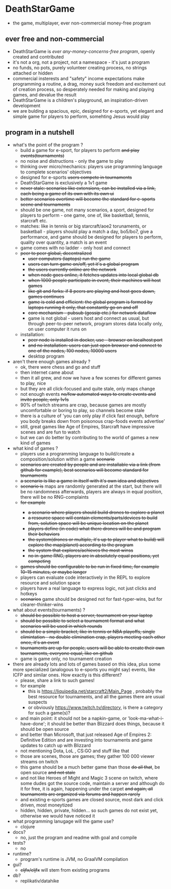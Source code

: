 
# DeathStarGame

- the game, multiplayer, ever non-commercial money-free program

## ever free and non-commercial

- DeathStarGame is *ever any-money-concerns-free program*, openly created and contributed
- it's not a org, not a project, not a namespace - it's just a program
- no funds, no pots, purely volunteer creating process, no strings attached or hidden
- commercial insterests and "safety" income expectations make programming a routine, a drag, money suck freedom and excitement out of creation process, so desperately needed for making and playing games, and devalue the result
- DeathStarGame is a children's playground, an inspiration-driven development
- we are bulding a spacious, epic, designed for e-sports, yet elegant and simple game for players to perform, somehting Jesus would play

## program in a nutshell

- what's the point of the program ?
    - build a game for e-sport, for players to perform <s>and play events(tournaments)</s>
    - no noise and distructions - only the game to play
    - thinking over micro/mechanics: players use programming language to complete scenarios' objectives
    - designed for e-sports <s>users compete in tournaments</s>
    - DeathStarGame is exclusively a 1v1 game
    - <s>never stale: scenarios like extensions, can be installed via a link, each being a game of its own with its own ui</s>
    - <s>better scenarios overtime will become the standard for e-sports scene and tournaments</s>
    - should be one game, not many scenarios, a sport, designed for players to perform - one game, one of, like basketball, tennis, starcraft etc.
    - matches: like in tennis or big starcraft/aoe2 torunaments, or basketball - players should play a match a day, bo5/bo7, give a performance, and game should be 
    designed for players to perform, quality over quantity, a match is an event
    - game comes with no ladder - only host and connect
    - <s>peer to peer  global, decentralized
      - user computers (laptops) run the game
      - users can turn game on/off, yet it's a global program
      - the users currently online are the network
      - when node goes online, it fetches updates into local global db
      - when 1000 people participate in event, their machines will host games
      - like git and forks: if 8 peers are playing and host goes down, games continues
      - game is cold and efficient: the global program is formed by laptops running it only, that constantly go on and off
      - core mechanism - pubsub (gossip etc.) for network dataflow</s>
      - game is not global - users host and connect as usual, but through peer-to-peer network, program stores data locally only, on user computer it runs on
    - installation:
      - <s>peer node is installed in docker, use - browser on localhost:port
      - and no installation: users can just open browser and connect to one of the nodes, 100 nodes, 10000 users</s>
      - desktop program
- aren't there enough games already ?
    - ok, there were chess and go and stuff
    - then internet came about
    - then it all grew, and now we have a few scenes for different games to play, nice
    - but they are all click-focused and quite stale, only maps change
    - not enough events <s> no/few automated ways to create events and invite people, only 1v1s</s>
    - 90% of twitch streams are crap, because games are mostly uncomfortable or boring to play, so channels become stale
    - there is a culture of 'you can only play if click fast enough, before you body breaks down from poisonous crap-foods events advertise'
    - still, great games like Age of Empires, Starcraft have impressive scenes and are fun to watch
    - but we can do better by contributing to the world of games a new kind of games
- what kind of games ?
    - players use a programming language to build/create a composition/solution within a game <s>scenario</s>
    - <s>scenarios are created by people and are installable via a link (from github for example), best scenarios will become standard for tournaments
    - a scenario is like a game in itself with it's own idea and objectives</s>
    - <s>scenario is</s> maps are randomly generated at the start, but there will be no randomness afterwards, players are always in equal position, there will be no RNG-complaints
    - <s>for example
        - a scenario where players should build drones to explore a planet
        - a resource space will contain elements/parts/devices to build from, solution space will be unique location on the planet
        - players define (in code) what there drones will be and program their behaviors
        - the system(drones or multiple, it's up to player what to build) will explore the map(planet) according to the program
        - the system that explores/achieves the most winss
        - no in-game RNG, players are in absolutely equal positions, yet competing
    - games should be configurable to be run in fixed time, for example 10-15 minutes, or maybe longer</s>
    - players can evaluate code interactively in the REPL to explore resource and solution space
    - players have a real language to express logic, not just clicks and hotkeys
    - <s>scenarios</s> game should be designed not for fast-typer-wins, but for clearer-thinker-wins
- what about events(tournaments) ?
    - <s>should be possible to host a server, tournament on your laptop
    - should be possible to select a tournament format and what scenarios will be used in which rounds
    - should be a simple bracket, like in tennis or NBA playoffs, single elimintation - no double elimination crap, players meeting each other once, it's an event
    - tournaments are up for people, users will be able to create their own tournaments, everyone equal, like on github</s>
    - game is game only, no tournament creation
- there are already lots and lots of games based on this idea, plus some more specialized (analogous to e-sports you might say) events, like ICFP and similar ones. How exactly is this different?
    - please, share a link to such games!
    - for example 
        - this is https://liquipedia.net/starcraft2/Main_Page , probably the best resource for tournaments, and all the games there are usual suspects
        - or obviously https://www.twitch.tv/directory,  is there a category for such a game(s)?
    - and main point: it should not be a napkin-game, or 'look-ma-what-i-have-done'; it should be better than Blizzard does things, because it should be open source
    - and better than Microsoft, that just released Age of Empires 2: Definitive Edition and are investing into tournaments and game updates to catch up with Blizzard
    - not mentioning Dota, LoL , CS:GO and stuff like that
    - those are scenes, those are games; they gather 100 000 viewer streams on twitch
    - this game should be a much better game than those <s>do all that</s>, be open source <s>and not stale</s>
    - and not like Heroes of Might and Magic 3 scene on twitch, where some dudes got the source code, maintain a server and although do it for free, it is again, happening under the carpet <s> and again, all tournaments are organized via forums and happen rarely </s>
    - and existing e-sports games are closed source, most dark and click driven, most moneytized
    - hidden, hidden, private, hidden... so such games do not exist yet, otherwise we would have noticed it
- what programming lanugage will the game use?
    - clojure
- docs?
    - no, just the program and readme with goal and compile
- tests?
    - no
- runtime?
    - program's runtime is JVM, no GraalVM compilation
- gui?
    - <s>cljfx/cljfx</s> will stem from existing programs
- db?
    - replikativ/datahike